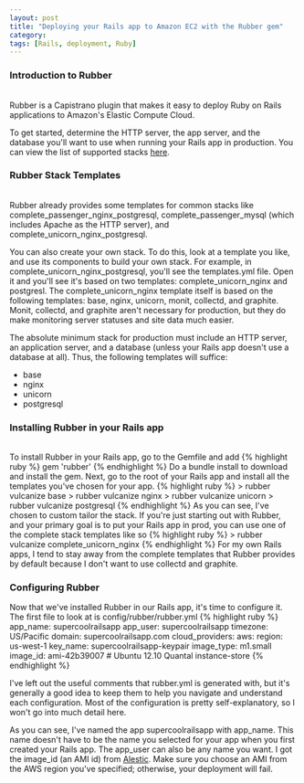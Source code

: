 ```yaml
---
layout: post
title: "Deploying your Rails app to Amazon EC2 with the Rubber gem"
category:
tags: [Rails, deployment, Ruby]
---
```


### Introduction to Rubber
<br/>
Rubber is a Capistrano plugin that makes it easy to deploy Ruby on Rails applications to
Amazon's Elastic Compute Cloud.

To get started, determine the HTTP server, the app server, and the database you'll want to
use when running your Rails app in production. You can view the list of supported stacks
[here](https://github.com/rubber/rubber/tree/master/templates).

### Rubber Stack Templates
<br />
Rubber already provides some templates for common stacks like complete_passenger_nginx_postgresql,
complete_passenger_mysql (which includes Apache as the HTTP server), and complete_unicorn_nginx_postgresql.

You can also create your own stack. To do this, look at a template you like, and use its components
to build your own stack. For example, in complete_unicorn_nginx_postgresql, you'll see
the templates.yml file. Open it and you'll see
it's based on two templates: complete_unicorn_nginx and postgresl. The complete_unicorn_nginx
template itself is based on the following templates: base, nginx, unicorn, monit, collectd, and graphite. Monit, collectd, and graphite aren't necessary for production, but they do make monitoring server
statuses and site data much easier.

The absolute minimum stack for production must include an HTTP server, an application server, and
a database (unless your Rails app doesn't use a database at all). Thus, the following templates
will suffice:
* base
* nginx
* unicorn
* postgresql

### Installing Rubber in your Rails app
<br />
To install Rubber in your Rails app, go to the Gemfile and add
{% highlight ruby %}
gem 'rubber'
{% endhighlight %}
Do a bundle install to download and install the gem. Next, go to the root of your Rails app
and install all the templates you've chosen for your app.
{% highlight ruby %}
> rubber vulcanize base
> rubber vulcanize nginx
> rubber vulcanize unicorn
> rubber vulcanize postgresql
{% endhighlight %}
As you can see, I've chosen to custom tailor the stack. If you're just starting out with Rubber,
and your primary goal is to put your Rails app in prod, you can use one of the complete stack templates like so
{% highlight ruby %}
> rubber vulcanize complete_unicorn_nginx
{% endhighlight %}
For my own Rails apps, I tend to stay away from the complete templates that Rubber provides by default
because I don't want to use collectd and graphite.

### Configuring Rubber
Now that we've installed Rubber in our Rails app, it's time to configure it. The first file to look at
is config/rubber/rubber.yml
{% highlight ruby %}
app_name: supercoolrailsapp
app_user: supercoolrailsapp
timezone: US/Pacific
domain: supercoolrailsapp.com
cloud_providers:
  aws:
    region: us-west-1
    key_name: supercoolrailsapp-keypair
    image_type: m1.small
    image_id: ami-42b39007 # Ubuntu 12.10 Quantal instance-store
{% endhighlight %}

I've left out the useful comments that rubber.yml is generated with, but it's generally a good idea
to keep them to help you navigate and understand each configuration. Most of the configuration is
pretty self-explanatory, so I won't go into much detail here.

As you can see, I've named the app supercoolrailsapp with app_name. This name doesn't
have to be the name you selected for your app when you first created your Rails app. The app_user
can also be any name you want. I got the image_id (an AMI id) from [Alestic](http://www.alestic.com).
Make sure you choose an AMI from the AWS region you've specified; otherwise, your deployment will fail.